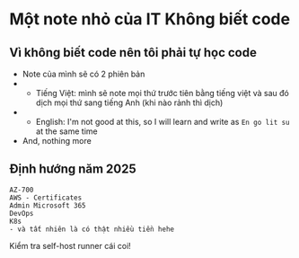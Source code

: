 # Một note nhỏ của IT Không biết code



## Vì không biết code nên tôi phải tự học code
* Note của mình sẽ có 2 phiên bản
* * Tiếng Việt: mình sẽ note mọi thứ trước tiên bằng tiếng việt và sau đó dịch mọi thứ sang tiếng Anh (khi nào rảnh thì dịch)
* * English: I'm not good at this, so I will learn and write as `En go lit su` at the same time
* And, nothing more
## Định hướng năm 2025

    AZ-700
    AWS - Certificates
    Admin Microsoft 365
    DevOps
    K8s 
    - và tất nhiên là có thật nhiều tiền hehe
Kiểm tra self-host runner cái coi!